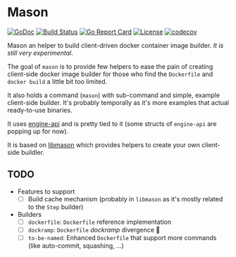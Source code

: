 # Mason
[![GoDoc](https://godoc.org/github.com/vdemeester/mason?status.png)](https://godoc.org/github.com/vdemeester/mason)
[![Build Status](https://travis-ci.org/vdemeester/mason.svg?branch=master)](https://travis-ci.org/vdemeester/mason)
[![Go Report Card](https://goreportcard.com/badge/github.com/vdemeester/mason)](https://goreportcard.com/report/github.com/vdemeester/mason)
[![License](https://img.shields.io/github/license/vdemeester/mason.svg)]()
[![codecov](https://codecov.io/gh/vdemeester/mason/branch/master/graph/badge.svg)](https://codecov.io/gh/vdemeester/mason)

Mason an helper to build client-driven docker container image
builder. *It is still very experimental*.

The goal of `mason` is to provide few helpers to ease the pain of
creating client-side docker image builder for those who find the
`Dockerfile` and `docker build` a little bit too limited.

It also holds a command (`mason`) with sub-command and simple, example
client-side builder. It's probably temporally as it's more examples
that actual ready-to-use binaries.

It uses [engine-api](https://github.com/docker/engine-api) and is
pretty tied to it (some structs of `engine-api` are popping up for now).

It is based on [libmason](https://github.com/vdemeester/libmason)
which provides helpers to create your own client-side buildler.

## TODO

- Features to support
    - [ ] Build cache mechanism (probably in `libmason` as it's mostly
      related to the `Step` builder)
- Builders
    - [ ] `dockerfile`: `Dockerfile` reference implementation
    - [ ] `dockramp`: `Dockerfile` *dockramp* divergence 👼
    - [ ] `to-be-named`: Enhanced `Dockerfile` that support more
      commands (like auto-commit, squashing, …)
